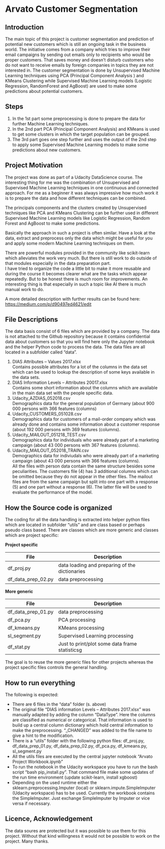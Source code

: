 # Arvato Customer Segmentation 

## Introduction 

The main topic of this project is customer segmentation and prediction of potential new customers which is still an ongoing task in the business world. The initiative comes from a company which tries to improve their email campaigns by sending out emails only to recipients who would be proper customers. That saves money and doesn’t disturb customers who do not want to receive emails by foreign companies in topics they are not interested in. 
The customer segmentation is done by Unsupervised Machine Learning techniques using PCA (Principal Component Analysis ) and KMeans Clustering while  Supervised Machine Learning models (Logistic Regression, RandomForest and AgBoost) are used to make some predictions about potential customers. 


## Steps 

1.	In the 1st part some preprocessing is done to prepare the data for further Machine Learning techniques. 
2.	In the 2nd part PCA (Principal Component Analysis) and KMeans is used to get some clusters in which the target population can be grouped. 
3.	The 3rd part goes one step further and uses the output of the 2nd step to apply some Supervised Machine Learning models to make some predictions about new customers.

## Project Motivation

The project was done as part of a Udacity DataScience course. The interesting thing for me was the combination of Unsupervised and Supervised Machine Learning techniques in one continuous and connected approach.  For me as a beginner it was always impressive how much work it is to prepare the data and how different techniques can be combined. 

The principals components and the clusters created by Unsupervised techniques like PCA and KMeans Clustering can be further used in different Supervised Machine Learning models like Logistic Regression, Random Forest and AgBoost to make some predictions. 

Basically the approach in such a project is often similar. Have a look at the data, extract and preprocess only the data which might be useful for you and apply some modern Machine Learning techniques on them. 

There are powerful modules provided in the community like scikit-learn which alleviates the work very much. But there is still work to do outside of that modules especially in the data preparation part.   
I have tried to organize the code a little bit to make it more reusable and during the course it becomes clearer what are the tasks which appear repeatedly. But to be honest there is much room for improvements.  An interesting thing is that especially in such a topic like AI there is much manual work to do. 

A more detailed description with further results can be found here: https://medium.com/p/d90497ed4621/edit

## File Descriptions 

The data basis consist of 6 files which are provided by a company. The data is not attached to the Github repository because it contains confidential data about customers so that you will find here only the Jupyter notebook and the helper Python code to process the data. 
The data files are all located in a subfolder called “data”. 
1.	DIAS Attributes – Values 2017.xlsx<br>
Contains possible attributes for a lot of the columns in the data set which can be used to lookup the description of some keys available in the data sets. 
2.	DIAS Information Levels – Attributes 20017.xlsx<br>
Contains some short information about the columns which are available in the main data set with the people specific data.
3.	Udacity_AZDIAS_052018.csv<br>
Demographics data for the general population of Germany (about 900 000 persons with 366 features (columns)
4.	Udacity_CUSTOMERS_051028.csv<br>
Demographics data for customers of a mail-order company which was already done and contains some information about a customer response (about 192 000 persons with 369 features (columns).
5.	Udacity_MAILOUT_051218_TEST.csv<br>
Demographics data for individuals who were already part of a marketing campaign (about 43 000 persons with 367 features (columns). 
6.	Udacity_MAILOUT_052018_TRAIN.csv<br>
Demographics data for indiviudals who were already part of a marketing campaign (about 43 000 persons with 366 features (columns).<br>
All the files with person data contain the same structure besides some peculiarities. 
The customers file (4) has 3 additional columns which can be omitted because they do not appear in the other files. The mailout files are from the same campaign but split into one part with a response (5) and one part without a response (6). The latter file will be used to evaluate the performance of the model. 

## How the Source code is organized

The coding for all the data handling is extracted into helper python files which are located in subfolder “utils” and are class based or perhaps pseudo class based.
There are classes which are more generic and classes which are project specific: 

**Project specific**<br>

| File | Description |
|------|-------------|
| df_proj.py|data loading and preparing of the dictionaries|
|df_data_prep_02.py| data preprocessing|

**More generic** <br>

| File | Description |
|------|-------------|
|df_data_prep_01.py|data preprocessing|
|df_pca.py|PCA processing|
|df_kmeans.py|KMeans processing|
|sl_segment.py|Supervised Learning processing|
|df_stat.py|Just to print/plot some data frame statisticsg|



The goal is to reuse the more generic files for other projects whereas the project specific files controls the general handling.

##	How to run everything

The following is expected:<br>
- There are 6 files in the “data” folder (s. above)
- The original file “DIAS information Levels – Attributes 2017.xlsx” was manually adapted by adding the column “DataType”. Here the columns are classified as numerical or categorical. That information is used to build up a central column dictionary which hold central information to make the preprocessing. “_CHANGED” was added to the file name to give a hint to the modification. 
- There is a “utils” folder with the following python files: 
df_proj.py, df_data_prep_01.py, df_data_prep_02.py, df_pca.py, df_kmeans.py, sl_segment.py
- All the utils files are executed by the central jupyter notebook “Arvato Project Workbook.ipynb”
- To run the notebook in the Udacity workspace you have to run the bash script “bash pip_install.py”. That command file make some updates of the run time environment (update scikit-learn, install xgboost) 
- Depending on the used runtime either the sklearn.preprocessing.Imputer (local) or sklearn.impute.SimpleImputer (Udacity workspace) has to be used. Currently the workbook contains the SimpleImputer. Just exchange SimpleImputer by Imputer or vice versa if necessary. 

## Licence, Acknowledgement 
The data soures are protected but it was possible to use them for this project. 
Without that kind willingness it would not be possible to work on the project. Many thanks. 




